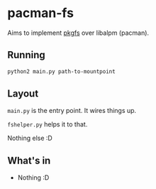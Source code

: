 # pacman-fs

Aims to implement [pkgfs](https://github.com/Zirak/pkgfs) over libalpm (pacman).

## Running

```sh
python2 main.py path-to-mountpoint
```

## Layout
`main.py` is the entry point. It wires things up.

`fshelper.py` helps it to that.

Nothing else :D

## What's in
- Nothing :D
